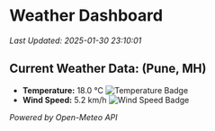 
# Weather Dashboard

_Last Updated: 2025-01-30 23:10:01_

## Current Weather Data: (Pune, MH)
- **Temperature:** 18.0 °C ![Temperature Badge](https://img.shields.io/badge/Temperature-Low%20Temp-blue)
- **Wind Speed:** 5.2 km/h ![Wind Speed Badge](https://img.shields.io/badge/Wind%20Speed-Low%20Wind-blue)

*Powered by Open-Meteo API*
